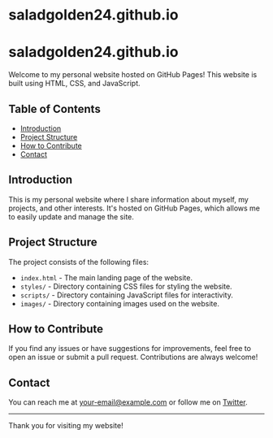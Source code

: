 # saladgolden24.github.io
# saladgolden24.github.io

Welcome to my personal website hosted on GitHub Pages! This website is built using HTML, CSS, and JavaScript.

## Table of Contents

- [Introduction](#introduction)
- [Project Structure](#project-structure)
- [How to Contribute](#how-to-contribute)
- [Contact](#contact)

## Introduction

This is my personal website where I share information about myself, my projects, and other interests. It's hosted on GitHub Pages, which allows me to easily update and manage the site.

## Project Structure

The project consists of the following files:

- `index.html` - The main landing page of the website.
- `styles/` - Directory containing CSS files for styling the website.
- `scripts/` - Directory containing JavaScript files for interactivity.
- `images/` - Directory containing images used on the website.

## How to Contribute

If you find any issues or have suggestions for improvements, feel free to open an issue or submit a pull request. Contributions are always welcome!

## Contact

You can reach me at [your-email@example.com](mailto:your-email@example.com) or follow me on [Twitter](https://twitter.com/yourusername).

---

Thank you for visiting my website!
